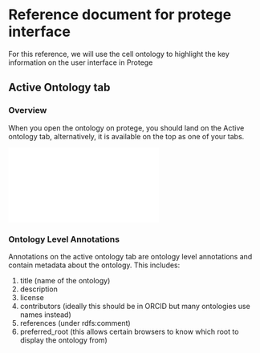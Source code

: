 # Reference document for protege interface

For this reference, we will use the cell ontology to highlight the key information on the user interface in Protege

## Active Ontology tab

### Overview

When you open the ontology on protege, you should land on the Active ontology tab, alternatively, it is available on the top as one of your tabs.


![](../images/reference/protege/protege-active-ontology-tab.md)

### Ontology Level Annotations

Annotations on the active ontology tab are ontology level annotations and contain metadata about the ontology.
This includes:
1. title (name of the ontology)
1. description 
1. license
1. contributors (ideally this should be in ORCID but many ontologies use names instead)
1. references (under rdfs:comment)
1. preferred_root (this allows certain browsers to know which root to display the ontology from)

# 